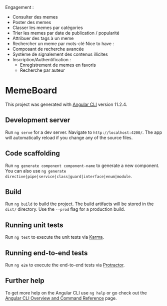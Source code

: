 Engagement :
- Consulter des memes
- Poster des memes
- Classer les memes par catégories
- Trier les memes par date de publication / popularité
- Attribuer des tags à un meme
- Rechercher un meme par mots-clé
Nice to have :
- Composant de recherche avancée
- Système de signalement des contenus illicites
- Inscription/Authentification :
    - Enregistrement de memes en favoris
    - Recherche par auteur

# MemeBoard

This project was generated with [Angular CLI](https://github.com/angular/angular-cli) version 11.2.4.

## Development server

Run `ng serve` for a dev server. Navigate to `http://localhost:4200/`. The app will automatically reload if you change any of the source files.

## Code scaffolding

Run `ng generate component component-name` to generate a new component. You can also use `ng generate directive|pipe|service|class|guard|interface|enum|module`.

## Build

Run `ng build` to build the project. The build artifacts will be stored in the `dist/` directory. Use the `--prod` flag for a production build.

## Running unit tests

Run `ng test` to execute the unit tests via [Karma](https://karma-runner.github.io).

## Running end-to-end tests

Run `ng e2e` to execute the end-to-end tests via [Protractor](http://www.protractortest.org/).

## Further help

To get more help on the Angular CLI use `ng help` or go check out the [Angular CLI Overview and Command Reference](https://angular.io/cli) page.
